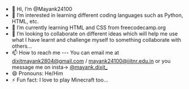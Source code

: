 - 👋 Hi, I’m @Mayank24100
- 👀 I’m interested in learning different coding languages such as Python, HTML, etc.
- 🌱 I’m currently learning HTML and CSS from freecodecamp.org
- 💞️ I’m looking to collaborate on different ideas which will help me use what I have learnt and challenge myself to something collaborate with others...
- 📫 How to reach me --- You can email me at dixitmayank2804@gmail.com / mayank24100@iiitnr.edu.in or you message me on insta-> [@mayank.dixit_](https://www.instagram.com/mayank.dixit_)
- 😄 Pronouns: He/Him
- ⚡ Fun fact: I love to play Minecraft too...

<!---
Mayank24100/Mayank24100 is a ✨ special ✨ repository because its `README.md` (this file) appears on your GitHub profile.
You can click the Preview link to take a look at your changes.
--->
